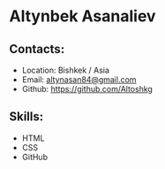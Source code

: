 # Altynbek Asanaliev
## Contacts: 
* Location: Bishkek / Asia
* Email: altynasan84@gmail.com
* Github: https://github.com/Altoshkg

## Skills:
* HTML
* CSS
* GitHub